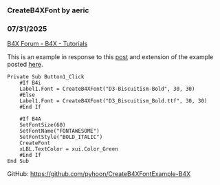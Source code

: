 ###  CreateB4XFont by aeric
### 07/31/2025
[B4X Forum - B4X - Tutorials](https://www.b4x.com/android/forum/threads/168034/)

This is an example in response to this [post](https://www.b4x.com/android/forum/threads/solved-how-to-code-stylefont-from-truetype-font.168020/) and extension of the example posted [here](https://www.b4x.com/android/forum/threads/b4x-createb4xfont.138325/#post-875776).  
  

```B4X
Private Sub Button1_Click  
    #If B4i  
    Label1.Font = CreateB4XFont("D3-Biscuitism-Bold", 30, 30)  
    #Else  
    Label1.Font = CreateB4XFont("D3_Biscuitism_Bold.ttf", 30, 30)  
    #End If  
     
    #If B4A  
    SetFontSize(60)  
    SetFontName("FONTAWESOME")  
    SetFontStyle("BOLD_ITALIC")  
    CreateFont  
    xLBL.TextColor = xui.Color_Green  
    #End If  
End Sub
```

  
  
GitHub: <https://github.com/pyhoon/CreateB4XFontExample-B4X>